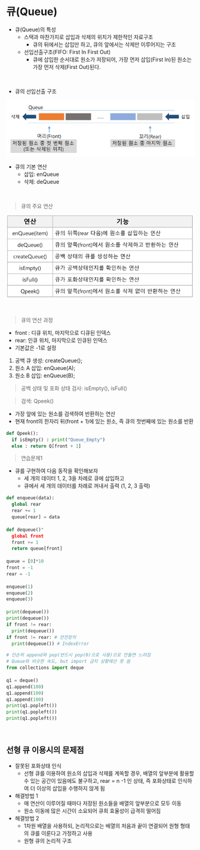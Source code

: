 # 큐(Queue)

- 큐(Queue)의 특성
  - 스택과 마찬가지로 삽입과 삭제의 위치가 제한적인 자료구조
    - 큐의 뒤에서는 삽입만 하고, 큐의 앞에서는 삭제만 이루어지는 구조
  - 선입선출구조(FIFO: First In First Out)
    - 큐에 삽입한 순서대로 원소가 저장되어, 가장 먼저 삽입(First In)된 원소는 가장 먼저 삭제(First Out)된다.

</br>

- 큐의 선입선출 구조

![큐의 선입선출 구조](assets/Queue_FIFO.png)

-  큐의 기본 연산
   -  삽입: enQueue
   -  삭제: deQueue

</br>

> 큐의 주요 연산

![큐의 주요 연산](assets/Queue_calc.png)

</br>

> 큐의 연산 과정

- front : 디큐 위치, 마지막으로 디큐된 인덱스
- rear: 인큐 위치, 마지막으로 인큐된 인덱스
- 기본값은 -1로 설정

1) 공백 큐 생성: createQueue();
2) 원소 A 삽입: enQueue(A);
3) 원소 B 삽입: enQueue(B);



> 공백 상태 및 포화 상태 검사: isEmpty(), isFull()



> 검색: Qpeek()
- 가장 앞에 있는 원소를 검색하여 반환하는 연산
- 현재 front의 한자리 뒤(front + 1)에 있는 원소, 즉 큐의 첫번째에 있는 원소를 반환

```python
def Qpeek():
  if isEmpty() : print("Queue_Empty")
  else : return Q[front + 1]
```


> 연습문제1
- 큐를 구현하여 다음 동작을 확인해보자
  - 세 개의 데이터 1, 2, 3을 차례로 큐에 삽입하고
  - 큐에서 세 개의 데이터를 차례로 꺼내서 출력 (1, 2, 3 출력)

```python
def enqueue(data):
  global rear
  rear += 1
  queue[rear] = data

def dequeue()"
  global front
  front += 1
  return queue[front]

queue = [0]*10
front = -1
rear = -1

enqueue(1)
enqueue(2)
enqueue(3)

print(dequeue())
print(dequeue())
if front != rear:
  print(dequeue())
if front != rear: # 안전장치
  print(dequeue()) # IndexError
```

```python
# 단순히 append와 pop(반드시 pop(0)으로 사용)으로 만들면 느려짐
# Queue와 비슷한 속도, but import 금지 상황에선 못 씀
from collections import deque

q1 = deque()
q1.append(100)
q1.append(100)
q1.append(100)
print(q1.popleft())
print(q1.popleft())
print(q1.popleft())
```

</br>

## 선형 큐 이용시의 문제점

- 잘못된 포화상태 인식
  - 선형 큐를 이용하여 원소의 삽입과 삭제를 계쏙할 경우, 배열의 앞부분에 활용할 수 있는 공간이 있음에도 불구하고, rear = n -1 인 상태, 즉 포화상태로 인식하여 더 이상의 삽입을 수행하지 않게 됨
- 해결방법 1
  - 매 연산이 이루어질 때마다 저장된 원소들을 배열의 앞부분으로 모두 이동
  - 원소 이동에 많은 시간이 소요되어 큐희 효율성이 급격히 떨어짐
- 해결방법 2
  - 1차원 배열을 사용하되, 논리적으로는 배열의 처음과 끝이 연결되어 원형 형태의 큐를 이룬다고 가정하고 사용
  - 원형 큐의 논리적 구조